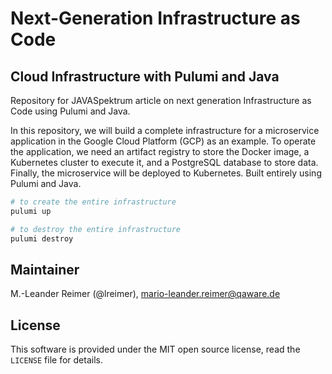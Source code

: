 # Next-Generation Infrastructure as Code 
## Cloud Infrastructure with Pulumi and Java

Repository for JAVASpektrum article on next generation Infrastructure as Code using Pulumi and Java.

In this repository, we will build a complete infrastructure for a microservice application in the Google Cloud Platform (GCP) as an example. To operate the application, we need an artifact registry to store the Docker image, a Kubernetes cluster to execute it, and a PostgreSQL database to store data. Finally, the microservice will be deployed to Kubernetes. Built entirely using Pulumi and Java.

```bash
# to create the entire infrastructure
pulumi up

# to destroy the entire infrastructure
pulumi destroy
```

## Maintainer

M.-Leander Reimer (@lreimer), <mario-leander.reimer@qaware.de>

## License

This software is provided under the MIT open source license, read the `LICENSE` file for details.
